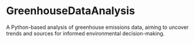 # GreenhouseDataAnalysis
A Python-based analysis of greenhouse emissions data, aiming to uncover trends and sources for informed environmental decision-making.
